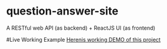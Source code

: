 # question-answer-site
A RESTful web API (as backend)  + ReactJS UI (as frontend)

#Live Working Example
[Herenis working DEMO of this project](https://question-answer-site.herokuapp.com/auth)
